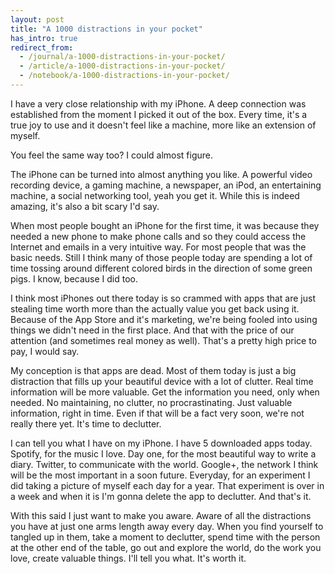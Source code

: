 ```yaml
---
layout: post
title: "A 1000 distractions in your pocket"
has_intro: true
redirect_from:
  - /journal/a-1000-distractions-in-your-pocket/
  - /article/a-1000-distractions-in-your-pocket/
  - /notebook/a-1000-distractions-in-your-pocket/
---
```


I have a very close relationship with my iPhone. A deep connection was established from the moment I picked it out of the box. Every time, it's a true joy to use and it doesn't feel like a machine, more like an extension of myself.

You feel the same way too? I could almost figure.

The iPhone can be turned into almost anything you like. A powerful video recording device, a gaming machine, a newspaper, an iPod, an entertaining machine, a social networking tool, yeah you get it. While this is indeed amazing, it's also a bit scary I'd say.

When most people bought an iPhone for the first time, it was because they needed a new phone to make phone calls and so they could access the Internet and emails in a very intuitive way. For most people that was the basic needs. Still I think many of those people today are spending a lot of time tossing around different colored birds in the direction of some green pigs. I know, because I did too.

I think most iPhones out there today is so crammed with apps that are just stealing time worth more than the actually value you get back using it. Because of the App Store and it's marketing, we're being fooled into using things we didn't need in the first place. And that with the price of our attention (and sometimes real money as well). That's a pretty high price to pay, I would say.

My conception is that apps are dead. Most of them today is just a big distraction that fills up your beautiful device with a lot of clutter. Real time information will be more valuable. Get the information you need, only when needed. No maintaining, no clutter, no procrastinating. Just valuable information, right in time. Even if that will be a fact very soon, we're not really there yet. It's time to declutter.

I can tell you what I have on my iPhone. I have 5 downloaded apps today. Spotify, for the music I love. Day one, for the most beautiful way to write a diary. Twitter, to communicate with the world. Google+, the network I think will be the most important in a soon future. Everyday, for an experiment I did taking a picture of myself each day for a year. That experiment is over in a week and when it is I'm gonna delete the app to declutter. And that's it.

With this said I just want to make you aware. Aware of all the distractions you have at just one arms length away every day. When you find yourself to tangled up in them, take a moment to declutter, spend time with the person at the other end of the table, go out and explore the world, do the work you love, create valuable things. I'll tell you what. It's worth it.
